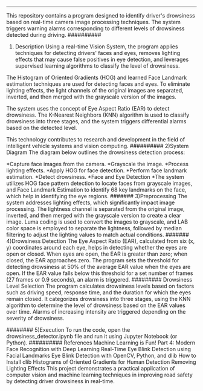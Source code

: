 ***
This repository contains a program designed to identify driver's drowsiness based on real-time camera image processing techniques. The system triggers warning alarms corresponding to different levels of drowsiness detected during driving.
##########
1) Description
Using a real-time Vision System, the program applies techniques for detecting drivers' faces and eyes, removes lighting effects that may cause false positives in eye detection, and leverages supervised learning algorithms to classify the level of drowsiness.

The Histogram of Oriented Gradients (HOG) and learned Face Landmark estimation techniques are used for detecting faces and eyes. To eliminate lighting effects, the light channels of the original images are separated, inverted, and then merged with the grayscale version of the images.

The system uses the concept of Eye Aspect Ratio (EAR) to detect drowsiness. The K-Nearest Neighbors (KNN) algorithm is used to classify drowsiness into three stages, and the system triggers differential alarms based on the detected level.

This technology contributes to research and development in the field of intelligent vehicle systems and vision computing.
##########
2)System Diagram
The diagram below outlines the drowsiness detection process:

*Capture face images from the camera.
*Grayscale the image.
*Process lighting effects.
*Apply HOG for face detection.
*Perform face landmark estimation.
*Detect drowsiness.
*Face and Eye Detection
*The system utilizes HOG face pattern detection to locate faces from grayscale images, and Face Landmark Estimation to identify 68 key landmarks on the face, which help in identifying the eye regions.
#######
3)Preprocessing
The system addresses lighting effects, which significantly impact image processing. The lightness channel is separated from the original image, inverted, and then merged with the grayscale version to create a clear image. Luma coding is used to convert the images to grayscale, and LAB color space is employed to separate the lightness, followed by median filtering to adjust the lighting values to match actual conditions.
#######
4)Drowsiness Detection
The Eye Aspect Ratio (EAR), calculated from six (x, y) coordinates around each eye, helps in detecting whether the eyes are open or closed. When eyes are open, the EAR is greater than zero; when closed, the EAR approaches zero. The program sets the threshold for detecting drowsiness at 50% of the average EAR value when the eyes are open. If the EAR value falls below this threshold for a set number of frames (27 frames or 0.9 seconds), an alarm is triggered.
#########
Drowsiness Level Selection
The program calculates drowsiness levels based on factors such as driving speed, response time, and the duration for which the eyes remain closed. It categorizes drowsiness into three stages, using the KNN algorithm to determine the level of drowsiness based on the EAR values over time. Alarms of increasing intensity are triggered depending on the severity of drowsiness.

########
5)Execution
To run the code, open the drowsiness_detector.ipynb file and run it using Jupyter Notebook (or Python).
##########
References
Machine Learning is Fun! Part 4: Modern Face Recognition with Deep Learning
Real-Time Eye Blink Detection using Facial Landmarks
Eye Blink Detection with OpenCV, Python, and dlib
How to Install dlib
Histograms of Oriented Gradients for Human Detection
Removing Lighting Effects
This project demonstrates a practical application of computer vision and machine learning techniques in improving road safety by detecting driver drowsiness in real-time.
  

